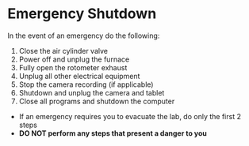 # Emergency Shutdown

In the event of an emergency do the following:

1. Close the air cylinder valve
1. Power off and unplug the furnace
1. Fully open the rotometer exhaust
1. Unplug all other electrical equipment
1. Stop the camera recording (if applicable)
1. Shutdown and unplug the camera and tablet
1. Close all programs and shutdown the computer

- If an emergency requires you to evacuate the lab, do only the first 2 steps
- **DO NOT perform any steps that present a danger to you**

